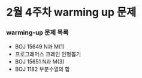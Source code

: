 # 2월 4주차 warming up 문제

### warming-up 문제 목록
- BOJ 15649 N과 M(1)
- 프로그래머스 크레인 인형뽑기
- BOJ 15651 N과 M(3)
- BOJ 1182 부분수열의 합